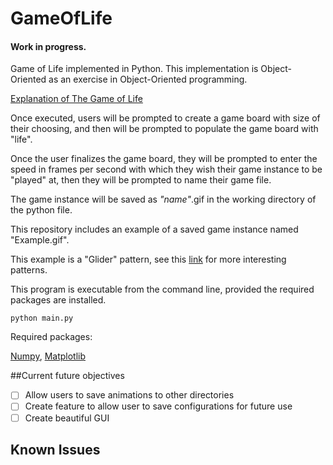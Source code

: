 # GameOfLife
#### Work in progress.
Game of Life implemented in Python.
This implementation is Object-Oriented as an exercise in 
Object-Oriented programming.

[Explanation of The Game of Life](http://pi.math.cornell.edu/~lipa/mec/lesson6.html)


Once executed, users will be prompted to create a game board with 
size of their choosing, and then will be prompted to populate
the game board with "life".


Once the user finalizes the game board, they will be prompted to enter the speed in frames
per second with which they wish their game instance to be "played" at, then they will be
prompted to name their game file.


The game instance will be saved as _"name"_.gif
in the working directory of the python file.


This repository includes an example of a saved game instance named "Example.gif".

This example is a "Glider" pattern, see this [link](http://pi.math.cornell.edu/~lipa/mec/lesson6.html) for more
interesting patterns.

This program is executable from the command line, provided the required packages are installed.


```commandline
python main.py
```


Required packages:

[Numpy](https://numpy.org/install/), [Matplotlib](https://matplotlib.org/stable/users/installing/index.html)



##Current future objectives
- [ ] Allow users to save animations to other directories
- [ ] Create feature to allow user to save configurations for future use
- [ ] Create beautiful GUI
## Known Issues
